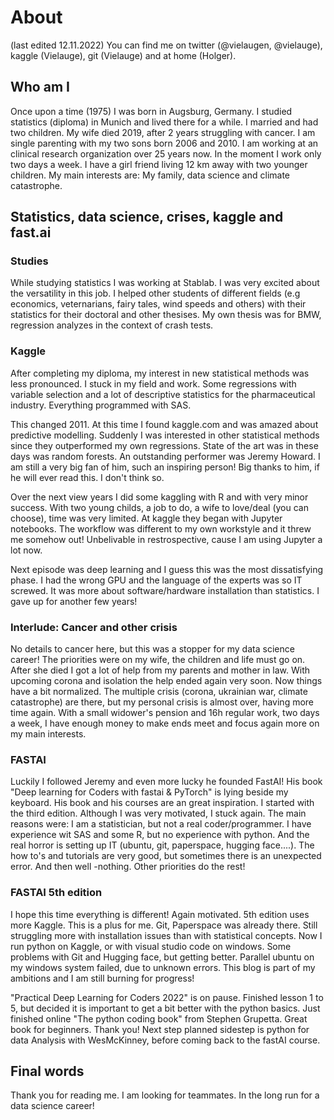 # About
(last edited 12.11.2022)
You can find me on twitter (@vielaugen, @vielauge), kaggle (Vielauge), git (Vielauge) and at home (Holger).

## Who am I
Once upon a time (1975) I was born in Augsburg, Germany. I studied statistics (diploma) in Munich and lived there for a while.
I married and had two children. My wife died 2019, after 2 years struggling with cancer.
I am single parenting with my two sons born 2006 and 2010. I am working at an clinical research organization over 25 years now.
In the moment I work only two days a week. I have a girl friend living 12 km away with two younger children.
My main interests are: My family, data science and climate catastrophe.

## Statistics, data science, crises, kaggle and fast.ai

### Studies
While studying statistics I was working at Stablab. I was very excited about the versatility in this job.
I helped other students of different fields (e.g economics, veternarians, fairy tales, wind speeds and others) with their statistics for their doctoral and other thesises. 
My own thesis was for BMW, regression analyzes in the context of crash tests.

### Kaggle
After completing my diploma, my interest in new statistical methods was less pronounced. I stuck in my field and work. Some regressions with variable selection
and a lot of descriptive statistics for the pharmaceutical industry. Everything programmed with SAS.

This changed 2011. At this time I found kaggle.com and was amazed about predictive modelling. 
Suddenly I was interested in other statistical methods since they outperformed my own regressions. State of the art was in these days was random forests.
An outstanding performer was Jeremy Howard. I am still a very big fan of him, such an inspiring person! Big thanks to him, if he will ever read this. I don't think so.

Over the next view years I did some kaggling with R and with very minor success. With two young childs, a job to do, a wife to love/deal (you can choose), time was very limited.
At kaggle they began with Jupyter notebooks. The workflow was different to my own workstyle and it threw me somehow out! 
Unbelivable in restrospective, cause I am using Jupyter a lot now.

Next episode was deep learning and I guess this was the most dissatisfying phase. I had the wrong GPU and the language of the experts was so IT screwed. It was
more about software/hardware installation than statistics. I gave up for another few years!

### Interlude: Cancer and other crisis
No details to cancer here, but this was a stopper for my data science career! The priorities were on my wife, the children and life must go on. After she died I got a lot of help from my parents and mother in law. With upcoming corona and isolation the help ended again very soon.
Now things have a bit normalized. The multiple crisis (corona, ukrainian war, climate catastrophe) are there, but my personal crisis is almost over, having more time again. With a small widower's pension and 16h regular work, two days a week, I have enough money to make ends meet and focus again more on my main interests.

### FASTAI
Luckily I followed Jeremy and even more lucky he founded FastAI! His book "Deep learning for Coders with fastai & PyTorch" is lying beside my keyboard. His book and his courses are an great inspiration. I started with the third edition. Although I was very motivated, I stuck again.
The main reasons were: I am a statistician, but not a real coder/programmer. I have experience wit SAS and some R, but no experience with python. And the real horror is setting up IT (ubuntu, git, paperspace, hugging face....). The how to's and tutorials are very good, but sometimes there is an unexpected error. And then well -nothing. Other priorities do the rest!

### FASTAI 5th edition
I hope this time everything is different! Again motivated. 5th edition uses more Kaggle. This is a plus for me. Git, Paperspace was already there. Still struggling more with installation issues than with statistical concepts. Now I run python on Kaggle, or with visual studio code on windows. Some problems with Git and Hugging face, but getting better. Parallel ubuntu on my windows system failed, due to unknown errors.
This blog is part of my ambitions and I am still burning for progress!

"Practical Deep Learning for Coders 2022" is on pause. Finished lesson 1 to 5, but decided it is important to get a bit better with the python basics.
Just finished online "The python coding book" from Stephen Grupetta. Great book for beginners. Thank you!
Next step planned sidestep is python for data Analysis with WesMcKinney, before coming back to the fastAI course.

## Final words
Thank you for reading me. I am looking for teammates. In the long run for a data science career!



















